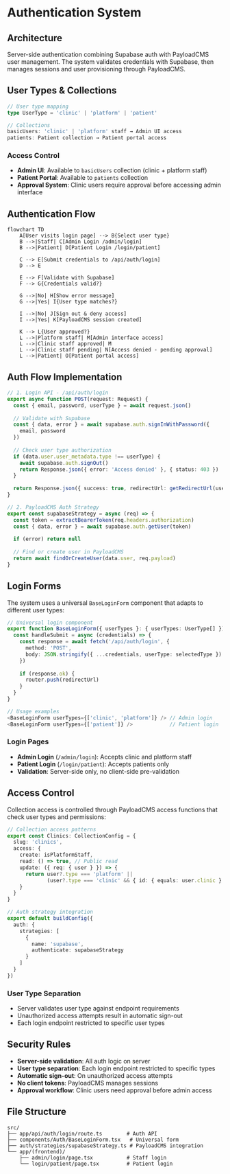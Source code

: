 # Authentication System

## Architecture

Server-side authentication combining Supabase auth with PayloadCMS user management. The system validates credentials with Supabase, then manages sessions and user provisioning through PayloadCMS.

## User Types & Collections

```typescript
// User type mapping
type UserType = 'clinic' | 'platform' | 'patient'

// Collections
basicUsers: 'clinic' | 'platform' staff → Admin UI access
patients: Patient collection → Patient portal access
```

### Access Control
- **Admin UI**: Available to `basicUsers` collection (clinic + platform staff)
- **Patient Portal**: Available to `patients` collection  
- **Approval System**: Clinic users require approval before accessing admin interface

## Authentication Flow

```mermaid
flowchart TD
    A[User visits login page] --> B{Select user type}
    B -->|Staff| C[Admin Login /admin/login]
    B -->|Patient| D[Patient Login /login/patient]
    
    C --> E[Submit credentials to /api/auth/login]
    D --> E
    
    E --> F[Validate with Supabase]
    F --> G{Credentials valid?}
    
    G -->|No| H[Show error message]
    G -->|Yes| I{User type matches?}
    
    I -->|No| J[Sign out & deny access]
    I -->|Yes| K[PayloadCMS session created]
    
    K --> L{User approved?}
    L -->|Platform staff| M[Admin interface access]
    L -->|Clinic staff approved| M
    L -->|Clinic staff pending| N[Access denied - pending approval]
    L -->|Patient| O[Patient portal access]
```

## Auth Flow Implementation

```typescript
// 1. Login API - /api/auth/login
export async function POST(request: Request) {
  const { email, password, userType } = await request.json()
  
  // Validate with Supabase
  const { data, error } = await supabase.auth.signInWithPassword({
    email, password
  })
  
  // Check user type authorization
  if (data.user.user_metadata.type !== userType) {
    await supabase.auth.signOut()
    return Response.json({ error: 'Access denied' }, { status: 403 })
  }
  
  return Response.json({ success: true, redirectUrl: getRedirectUrl(userType) })
}

// 2. PayloadCMS Auth Strategy
export const supabaseStrategy = async (req) => {
  const token = extractBearerToken(req.headers.authorization)
  const { data, error } = await supabase.auth.getUser(token)
  
  if (error) return null
  
  // Find or create user in PayloadCMS
  return await findOrCreateUser(data.user, req.payload)
}
```

## Login Forms

The system uses a universal `BaseLoginForm` component that adapts to different user types:

```typescript
// Universal login component
export function BaseLoginForm({ userTypes }: { userTypes: UserType[] }) {
  const handleSubmit = async (credentials) => {
    const response = await fetch('/api/auth/login', {
      method: 'POST',
      body: JSON.stringify({ ...credentials, userType: selectedType })
    })
    
    if (response.ok) {
      router.push(redirectUrl)
    }
  }
}

// Usage examples
<BaseLoginForm userTypes={['clinic', 'platform']} /> // Admin login
<BaseLoginForm userTypes={['patient']} />            // Patient login
```

### Login Pages
- **Admin Login** (`/admin/login`): Accepts clinic and platform staff
- **Patient Login** (`/login/patient`): Accepts patients only
- **Validation**: Server-side only, no client-side pre-validation

## Access Control

Collection access is controlled through PayloadCMS access functions that check user types and permissions:

```typescript
// Collection access patterns
export const Clinics: CollectionConfig = {
  slug: 'clinics',
  access: {
    create: isPlatformStaff,
    read: () => true, // Public read
    update: ({ req: { user } }) => {
      return user?.type === 'platform' || 
             (user?.type === 'clinic' && { id: { equals: user.clinic } })
    }
  }
}

// Auth strategy integration
export default buildConfig({
  auth: {
    strategies: [
      {
        name: 'supabase',
        authenticate: supabaseStrategy
      }
    ]
  }
})
```

### User Type Separation
- Server validates user type against endpoint requirements
- Unauthorized access attempts result in automatic sign-out  
- Each login endpoint restricted to specific user types

## Security Rules

- **Server-side validation**: All auth logic on server
- **User type separation**: Each login endpoint restricted to specific types  
- **Automatic sign-out**: On unauthorized access attempts
- **No client tokens**: PayloadCMS manages sessions
- **Approval workflow**: Clinic users need approval before admin access

## File Structure

```
src/
├── app/api/auth/login/route.ts        # Auth API
├── components/Auth/BaseLoginForm.tsx   # Universal form
├── auth/strategies/supabaseStrategy.ts # PayloadCMS integration
└── app/(frontend)/
    ├── admin/login/page.tsx           # Staff login
    └── login/patient/page.tsx         # Patient login
```
